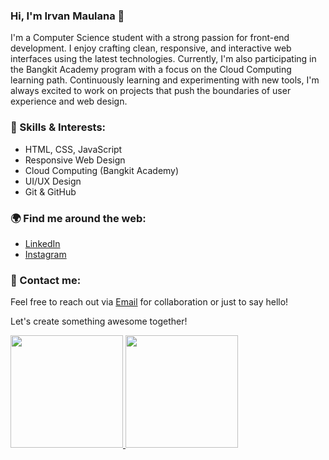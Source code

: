 ### Hi, I'm Irvan Maulana 👋

I'm a Computer Science student with a strong passion for front-end development. I enjoy crafting clean, responsive, and interactive web interfaces using the latest technologies. Currently, I'm also participating in the Bangkit Academy program with a focus on the Cloud Computing learning path. Continuously learning and experimenting with new tools, I'm always excited to work on projects that push the boundaries of user experience and web design.

### 🚀 Skills & Interests:
- HTML, CSS, JavaScript
- Responsive Web Design
- Cloud Computing (Bangkit Academy)
- UI/UX Design
- Git & GitHub

### 🌍 Find me around the web:
- [LinkedIn](https://www.linkedin.com/in/irvan-maulana-259790221) 
- [Instagram](https://www.instagram.com/kipong_29) 

### 📧 Contact me:
Feel free to reach out via [Email](mailto:your-email@example.com) for collaboration or just to say hello!

Let's create something awesome together!

<p align="left">
<a href="https://github.com/irvanmaula">
  <img height="180em" src="https://github-readme-stats-eight-theta.vercel.app/api?username=irvanmaula&show_icons=true&theme=algolia&include_all_commits=true&count_private=true"/>
  <img height="180em" src="https://github-readme-stats-eight-theta.vercel.app/api/top-langs/?username=irvanmaula&layout=compact&layout=compact&theme=algolia"/>
</a>
</p>
